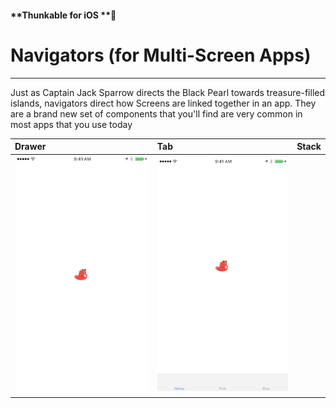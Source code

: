 #### **Thunkable for iOS **

# Navigators \(for Multi-Screen Apps\)

---

Just as Captain Jack Sparrow directs the Black Pearl towards treasure-filled islands, navigators direct how Screens are linked together in an app. They are a brand new set of components that you'll find are very common in most apps that you use today

| Drawer | Tab | Stack |
| :--- | :--- | :--- |
| ![](/assets/nav-drawer-ios-small.gif) | ![](/assets/nav-tab-ios-small.gif) |  |



